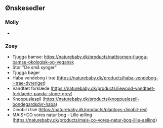 ## Ønskesedler

### Molly

* 

### Zoey

* Tjugga bamse: https://naturebaby.dk/products/natbjornen-tjugga-bamse-okologisk-og-vegansk
* Stor "De små synger"
* Tjugga bøger
* Haba vendebog i træ (https://naturebaby.dk/products/haba-vendebog-i-trae-dyreriget)
* Vandtæt forklæde (https://naturebaby.dk/products/liewood-vandtaet-forklaede-panda-stone-grey)
* Knoppuslespil (https://naturebaby.dk/products/knoppuslespil-bondegardsdyr-haba)
* Dinobil i træ (https://naturebaby.dk/products/plantoys-dinobil-rex)
* MAIS+CO vores natur bog - Lille ælling (https://naturebaby.dk/products/mais-co-vores-natur-bog-lille-aelling)
